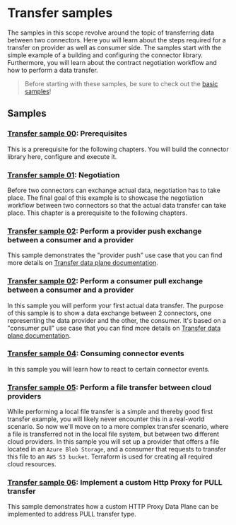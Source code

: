 # Transfer samples

The samples in this scope revolve around the topic of transferring data between two connectors. Here
you will learn about the steps required for a transfer on provider as well as consumer side. The
samples start with the simple example of a building and configuring the connector library.
Furthermore, you will learn about the contract negotiation workflow and how to perform a data transfer.

> Before starting with these samples, be sure to check out the [basic samples](../basic/README.md)!

## Samples

### [Transfer sample 00](./transfer-00-prerequisites/README.md): Prerequisites

This is a prerequisite for the following chapters. 
You will build the connector library here, configure and execute it.

### [Transfer sample 01](./transfer-01-negotiation/README.md): Negotiation

Before two connectors can exchange actual data, negotiation has to take place.
The final goal of this example is to showcase the negotiation workflow between two connectors so that
the actual data transfer can take place. This chapter is a prerequisite to the following chapters.

### [Transfer sample 02](transfer-02-provider-push/README.md): Perform a provider push exchange between a consumer and a provider

This sample demonstrates the "provider push" use case that you can find more details
on [Transfer data plane documentation](https://eclipse-edc.github.io/documentation/for-adopters/control-plane/#consumer-pull-and-provider-push-transfers).

### [Transfer sample 02](./transfer-02-consumer-pull/README.md): Perform a consumer pull exchange between a consumer and a provider

In this sample you will perform your first actual data transfer.
The purpose of this sample is to show a data exchange between 2 connectors, one representing the
data provider and the other, the consumer. It's based on a "consumer pull" use case that you can find
more details on [Transfer data plane documentation](https://github.com/eclipse-edc/Connector/tree/main/extensions/control-plane/transfer/transfer-data-plane).

### [Transfer sample 04](transfer-04-event-consumer/README.md): Consuming connector events

In this sample you will learn how to react to certain connector events.

### [Transfer sample 05](./transfer-05-file-transfer-cloud/README.md): Perform a file transfer between cloud providers

While performing a local file transfer is a simple and thereby good first transfer example, you will
likely never encounter this in a real-world scenario. So now we'll move on to a more complex
transfer scenario, where a file is transferred not in the local file system, but between two
different cloud providers. In this sample you will set up
a provider that offers a file located in an `Azure Blob Storage`, and a consumer that requests to
transfer this file to an `AWS S3 bucket`. Terraform is used for creating all required cloud
resources.

### [Transfer sample 06](./transfer-06-custom-proxy-data-plane): Implement a custom Http Proxy for PULL transfer

This sample demonstrates how a custom HTTP Proxy Data Plane can be implemented to address PULL transfer type.
